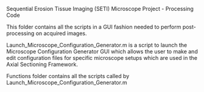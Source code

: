Sequential Erosion Tissue Imaging (SETI) Microscope Project - Processing Code

This folder contains all the scripts in a GUI fashion needed to perform post-processing on acquired images. 


Launch_Microscope_Configuration_Generator.m is a script to launch the Microscope Configuration Generator GUI which allows the user to make and edit configuration files for specific microscope setups which are used in the Axial Sectioning Framework.

Functions folder contains all the scripts called by Launch_Microscope_Configuration_Generator.m 